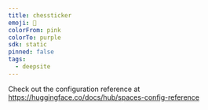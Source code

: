 ```yaml
---
title: chessticker
emoji: 🐳
colorFrom: pink
colorTo: purple
sdk: static
pinned: false
tags:
  - deepsite
---
```


Check out the configuration reference at https://huggingface.co/docs/hub/spaces-config-reference